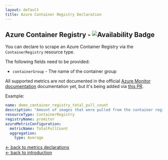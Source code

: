 ```yaml
---
layout: default
title: Azure Container Registry Declaration
---
```


## Azure Container Registry - ![Availability Badge](https://img.shields.io/badge/Available%20Starting-v1.0.0-green.svg)
You can declare to scrape an Azure Container Registry via the `ContainerRegistry` resource type.

The following fields need to be provided:
- `containerGroup` - The name of the container group

All supported metrics are not documented in the official [Azure Monitor documentation](https://docs.microsoft.com/en-us/azure/azure-monitor/platform/metrics-supported) documentation yet, but it's being added via [this PR](https://github.com/MicrosoftDocs/azure-docs/pull/27991).

Example:
```yaml
name: demo_container_registry_total_pull_count
description: "Amount of images that were pulled from the container registry"
resourceType: ContainerRegistry
registryName: promitor
azureMetricConfiguration:
  metricName: TotalPullCount
  aggregation:
    type: Average
```

[&larr; back to metrics declarations](/configuration/metrics)<br />
[&larr; back to introduction](/)